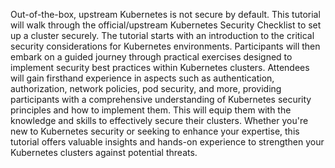 Out-of-the-box, upstream Kubernetes is not secure by default. This tutorial will walk through the official/upstream Kubernetes Security Checklist to set up a cluster securely. The tutorial starts with an introduction to the critical security considerations for Kubernetes environments. Participants will then embark on a guided journey through practical exercises designed to implement security best practices within Kubernetes clusters. Attendees will gain firsthand experience in aspects such as authentication, authorization, network policies, pod security, and more, providing participants with a comprehensive understanding of Kubernetes security principles and how to implement them. This will equip them with the knowledge and skills to effectively secure their clusters. Whether you're new to Kubernetes security or seeking to enhance your expertise, this tutorial offers valuable insights and hands-on experience to strengthen your Kubernetes clusters against potential threats.
